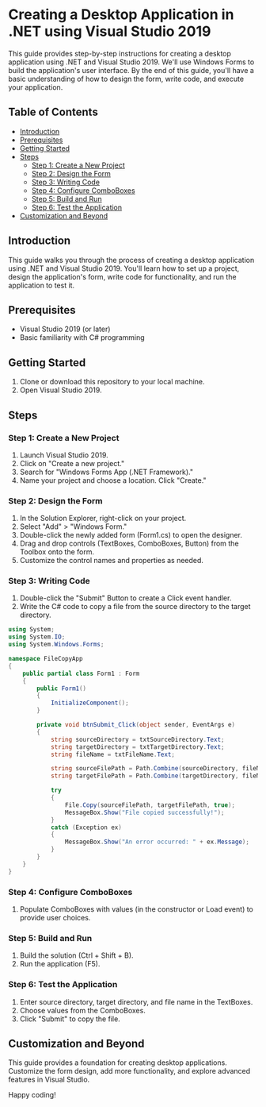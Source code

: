 # Creating a Desktop Application in .NET using Visual Studio 2019

This guide provides step-by-step instructions for creating a desktop application using .NET and Visual Studio 2019. We'll use Windows Forms to build the application's user interface. By the end of this guide, you'll have a basic understanding of how to design the form, write code, and execute your application.

## Table of Contents

- [Introduction](#introduction)
- [Prerequisites](#prerequisites)
- [Getting Started](#getting-started)
- [Steps](#steps)
  - [Step 1: Create a New Project](#step-1-create-a-new-project)
  - [Step 2: Design the Form](#step-2-design-the-form)
  - [Step 3: Writing Code](#step-3-writing-code)
  - [Step 4: Configure ComboBoxes](#step-4-configure-comboboxes)
  - [Step 5: Build and Run](#step-5-build-and-run)
  - [Step 6: Test the Application](#step-6-test-the-application)
- [Customization and Beyond](#customization-and-beyond)

## Introduction

This guide walks you through the process of creating a desktop application using .NET and Visual Studio 2019. You'll learn how to set up a project, design the application's form, write code for functionality, and run the application to test it.

## Prerequisites

- Visual Studio 2019 (or later)
- Basic familiarity with C# programming

## Getting Started

1. Clone or download this repository to your local machine.
2. Open Visual Studio 2019.

## Steps

### Step 1: Create a New Project

1. Launch Visual Studio 2019.
2. Click on "Create a new project."
3. Search for "Windows Forms App (.NET Framework)."
4. Name your project and choose a location. Click "Create."

### Step 2: Design the Form

1. In the Solution Explorer, right-click on your project.
2. Select "Add" > "Windows Form."
3. Double-click the newly added form (Form1.cs) to open the designer.
4. Drag and drop controls (TextBoxes, ComboBoxes, Button) from the Toolbox onto the form.
5. Customize the control names and properties as needed.

### Step 3: Writing Code

1. Double-click the "Submit" Button to create a Click event handler.
2. Write the C# code to copy a file from the source directory to the target directory.
```csharp
using System;
using System.IO;
using System.Windows.Forms;

namespace FileCopyApp
{
    public partial class Form1 : Form
    {
        public Form1()
        {
            InitializeComponent();
        }

        private void btnSubmit_Click(object sender, EventArgs e)
        {
            string sourceDirectory = txtSourceDirectory.Text;
            string targetDirectory = txtTargetDirectory.Text;
            string fileName = txtFileName.Text;

            string sourceFilePath = Path.Combine(sourceDirectory, fileName);
            string targetFilePath = Path.Combine(targetDirectory, fileName);

            try
            {
                File.Copy(sourceFilePath, targetFilePath, true);
                MessageBox.Show("File copied successfully!");
            }
            catch (Exception ex)
            {
                MessageBox.Show("An error occurred: " + ex.Message);
            }
        }
    }
}
```

### Step 4: Configure ComboBoxes

1. Populate ComboBoxes with values (in the constructor or Load event) to provide user choices.

### Step 5: Build and Run

1. Build the solution (Ctrl + Shift + B).
2. Run the application (F5).

### Step 6: Test the Application

1. Enter source directory, target directory, and file name in the TextBoxes.
2. Choose values from the ComboBoxes.
3. Click "Submit" to copy the file.

## Customization and Beyond

This guide provides a foundation for creating desktop applications. Customize the form design, add more functionality, and explore advanced features in Visual Studio.

Happy coding!



